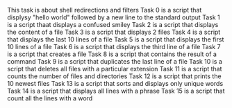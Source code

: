 This task is about shell redirections and filters
Task 0 is a script that displysy "hello world" followed by a new line to the standard output
Task 1 is a script thaat displays a confused smiley
Task 2 is a script that displays the content of a file
Task 3 is a script that displays 2 files
Task 4 is a script that displays the last 10 lines of a file 
Task 5 is a script that displays the first 10 lines of a file
Task 6 is a script that displays the third line of a file
Task 7 is a script that creates a file
Task 8 is a script that contains the result of a command
Task 9 is a script that duplicates the last line of a file
Task 10 is  a script that deletes all files with a particular extension
Task 11 is a script that counts the number of files and directories
Task 12 is a script that prints the 10 newest files
Task 13 is a script that sorts and displays only unique words
Task 14 is a script that displays all lines with a phrase
Task 15 is a script that count all the lines with a word

